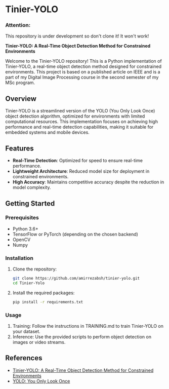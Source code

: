 # Tinier-YOLO

### Attention:
This repository is under development so don't clone it! It won't work! 



**Tinier-YOLO: A Real-Time Object Detection Method for Constrained Environments**

Welcome to the Tinier-YOLO repository! This is a Python implementation of Tinier-YOLO, a real-time object detection method designed for constrained environments. This project is based on a published article on IEEE and is a part of my Digital Image Processing course in the second semester of my MSc program.

## Overview

Tinier-YOLO is a streamlined version of the YOLO (You Only Look Once) object detection algorithm, optimized for environments with limited computational resources. This implementation focuses on achieving high performance and real-time detection capabilities, making it suitable for embedded systems and mobile devices.

## Features

- **Real-Time Detection**: Optimized for speed to ensure real-time performance.
- **Lightweight Architecture**: Reduced model size for deployment in constrained environments.
- **High Accuracy**: Maintains competitive accuracy despite the reduction in model complexity.

## Getting Started

### Prerequisites

- Python 3.6+
- TensorFlow or PyTorch (depending on the chosen backend)
- OpenCV
- Numpy

### Installation

1. Clone the repository:
   ```bash
   git clone https://github.com/amirrezabsh/tinier-yolo.git
   cd Tinier-Yolo

2. Install the required packages:
   ```bash
   pip install -r requirements.txt

### Usage
1. Training: Follow the instructions in TRAINING.md to train Tinier-YOLO on your dataset.
2. Inference: Use the provided scripts to perform object detection on images or video streams.

## References

- [Tinier-YOLO: A Real-Time Object Detection Method for Constrained Environments](https://ieeexplore.ieee.org/document/XXXXXXX)
- [YOLO: You Only Look Once](https://pjreddie.com/darknet/yolo/)
